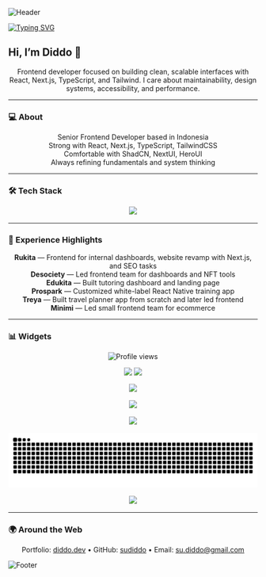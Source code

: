 <!-- Header Wave (animated render with gradient + white text) -->
![Header](https://capsule-render.vercel.app/api?type=waving&color=0:9333EA,50:4AF2D6,100:1F6FEB&height=140&section=header&text=Diddo&fontSize=44&fontAlignY=32&animation=fadeIn&desc=Senior%20Frontend%20Developer&descAlignY=55&fontColor=ffffff&descAlign=50&descAlignY=70&descSize=18)

<!-- Typing SVG -->
[![Typing SVG](https://readme-typing-svg.demolab.com?font=Fira+Code&size=22&pause=1100&center=true&vCenter=true&width=700&lines=Clean+Code+%7C+Scalable+Systems;Design+Consistency+%7C+Attention+to+Detail;Always+Learning+%7C+Always+Improving)](https://git.io/typing-svg)

## Hi, I’m Diddo 👋
<p align="center">
Frontend developer focused on building clean, scalable interfaces with React, Next.js, TypeScript, and Tailwind.  
I care about maintainability, design systems, accessibility, and performance.
</p>

---

### 💻 About
<p align="center">
Senior Frontend Developer based in Indonesia  
<br/>
Strong with React, Next.js, TypeScript, TailwindCSS  
<br/>
Comfortable with ShadCN, NextUI, HeroUI  
<br/>
Always refining fundamentals and system thinking
</p>

---

### 🛠️ Tech Stack
<p align="center">
  <img src="https://skillicons.dev/icons?i=react,nextjs,ts,tailwind,html,css,js,git,figma" />
</p>

---

### 📂 Experience Highlights
<p align="center">
<b>Rukita</b> — Frontend for internal dashboards, website revamp with Next.js, and SEO tasks  
<br/>
<b>Desociety</b> — Led frontend team for dashboards and NFT tools  
<br/>
<b>Edukita</b> — Built tutoring dashboard and landing page  
<br/>
<b>Prospark</b> — Customized white-label React Native training app  
<br/>
<b>Treya</b> — Built travel planner app from scratch and later led frontend  
<br/>
<b>Minimi</b> — Led small frontend team for ecommerce
</p>

---

### 📊 Widgets

<!-- Profile Views -->
<p align="center">
  <img src="https://komarev.com/ghpvc/?username=sudiddo&style=for-the-badge" alt="Profile views" />
</p>

<!-- GitHub Stats + Top Languages -->
<p align="center">
  <img src="https://github-readme-stats.vercel.app/api?username=sudiddo&show_icons=true&rank_icon=github&theme=tokyonight" height="165" />
  <img src="https://github-readme-stats.vercel.app/api/top-langs/?username=sudiddo&layout=compact&theme=tokyonight" height="165" />
</p>

<!-- Streak -->
<p align="center">
  <img src="https://streak-stats.demolab.com?user=sudiddo&theme=tokyonight" />
</p>

<!-- Trophy Board -->
<p align="center">
  <img src="https://github-profile-trophy.vercel.app/?username=sudiddo&theme=tokyonight&no-frame=true&no-bg=true&row=1&column=7" />
</p>

<!-- Activity Graph -->
<p align="center">
  <img src="https://github-readme-activity-graph.vercel.app/graph?username=sudiddo&theme=tokyo-night" />
</p>

<!-- Contribution Snake -->
<p align="center">
  <picture>
    <source media="(prefers-color-scheme: dark)" srcset="https://raw.githubusercontent.com/sudiddo/sudiddo/output/github-contribution-grid-snake-dark.svg" />
    <source media="(prefers-color-scheme: light)" srcset="https://raw.githubusercontent.com/sudiddo/sudiddo/output/github-contribution-grid-snake.svg" />
    <img alt="Contribution snake animation" src="https://raw.githubusercontent.com/sudiddo/sudiddo/output/github-contribution-grid-snake.svg" />
  </picture>
</p>

<!-- Animated Typing Footer -->
<p align="center">
  <a href="https://diddo.dev">
    <img src="https://readme-typing-svg.demolab.com?font=Fira+Code&pause=1400&center=true&vCenter=true&repeat=true&width=600&lines=Building+useful+interfaces;Polishing+the+details;Learning+every+day" />
  </a>
</p>

---

### 🌍 Around the Web
<p align="center">
Portfolio: <a href="https://diddo.dev">diddo.dev</a> •  
GitHub: <a href="https://github.com/sudiddo">sudiddo</a> •  
Email: <a href="mailto:su.diddo@gmail.com">su.diddo@gmail.com</a>
</p>

<!-- Footer Wave -->
![Footer](https://capsule-render.vercel.app/api?type=waving&color=0:1F6FEB,50:4AF2D6,100:9333EA&height=120&section=footer)
